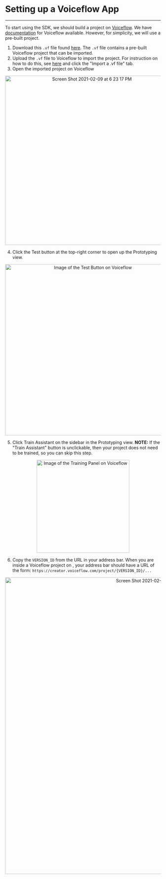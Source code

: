 # Setting up a Voiceflow App

---

To start using the SDK, we should build a project on [Voiceflow](https://creator.voiceflow.com/). We have [documentation](https://docs.voiceflow.com/#/) for Voiceflow available. However, for simplicity, we will use a pre-built project.

1. Download this `.vf` file found [here](https://github.com/voiceflow/rcjs-examples/blob/master/hamburger-order/VoiceflowBurger.vf). The `.vf` file contains a pre-built Voiceflow project that can be imported.
2. Upload the `.vf` file to Voiceflow to import the project. For instruction on how to do this, see [here](https://docs.voiceflow.com/#/platform/project-creation/project-creation?id=project-creation) and click the "Import a .vf file" tab.
3. Open the imported project on Voiceflow

<p align="center">
	<img width="546" alt="Screen Shot 2021-02-09 at 6 23 17 PM" src="https://user-images.githubusercontent.com/32404412/107441822-eff7cb00-6b03-11eb-9bd6-5551c195669b.png">
</p>	

4. Click the Test button at the top-right corner to open up the Prototyping view.

<p align="center">
	<img width="552"  alt="Image of the Test Button on Voiceflow" src="https://user-images.githubusercontent.com/32404412/107269101-17bd3500-6a17-11eb-86b1-b0a817022aca.png">
</p>	

5. Click Train Assistant on the sidebar in the Prototyping view.  **NOTE:** If the "Train Assistant" button is unclickable, then your project does not need to be trained, so you can skip this step.

<p align="center">
	<img width="300" alt="Image of the Training Panel on Voiceflow" src="https://user-images.githubusercontent.com/32404412/107269251-5521c280-6a17-11eb-9d82-5a0f62bff14d.png">
</p>	

6. Copy the `VERSION_ID` from the URL in your address bar. When you are inside a Voiceflow project on , your address bar should have a URL of the form: `https://creator.voiceflow.com/project/{VERSION_ID}/...`

<p align="center">
	<img width="957" align="center" alt="Screen Shot 2021-02-08 at 2 11 09 PM" src="https://user-images.githubusercontent.com/32404412/107269370-813d4380-6a17-11eb-8bb5-d286c5db3664.png">
</p>	

